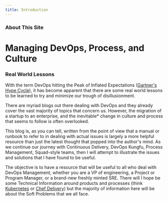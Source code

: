 ```yaml
---
title: Introduction
---
```


### About This Site

# Managing DevOps, Process, and Culture  
### Real World Lessons

With the term DevOps hitting the Peak of Inflated Expectations ([Gartner's Hype Cycle](http://www.gartner.com/technology/research/methodologies/hype-cycle.jsp)), it has become apparent that there are some real world lessons to be learned to try and minimize our trough of disillusionment.

There are myriad blogs out there dealing with DevOps and they already cover the vast majority of topics that concern us. However, the migration of a startup to an enterprise, and the inevitable* change in culture and process that seems to follow is often overlooked.

This blog is, as you can tell, written from the point of view that a manual or runbook to refer to in dealing with actual issues is largely a more helpful resource than just the latest thought that popped into the author's mind.  As we continue our journey with Continuous Delivery, DevOps Kungfu, Process Management, Squad-style teams, then I will attempt to illustrate the issues and solutions that I have found to be useful.  

The objective is to have a resource that will be useful to all who deal with DevOps Management, whether you are a VP of engineering, a Project or Program Manager, or a brand-new freshly minted SRE.  There will I hope be some Technical Information around products and processes (think [Kubernetes](http://kubernetes.io/) or [Chef Delivery](https://www.chef.io/delivery/)) but the majority of information here will be about the Soft Problems that we all face.
